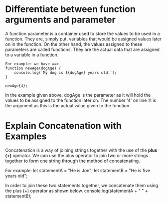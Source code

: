 Differentiate between function arguments and parameter
===

A function parameter is a container used to store the values to be used in a function. They are, simply put, variables that would be assigned values later on in the function. On the other hand, the values assigned to these parameters are called functions. They are the actual data that are assigned to a variable in a function.

	For example: we have ==>
	function newAge(dogAge) {
		console.log(`My dog is ${dogAge} years old.`);
	}

	newAge{4};

In the example given above, dogAge is the parameter as it will hold the values to be assigned to the function later on. The number '4' on line 11 is the argument as this is the actual value given to the function.


Explain Concatenation with Examples
===

Concatenation is a way of joining strings together with the use of the **plus (+)** operator. We can use the plus operator to join two or more strings together to form one string through the method of concatenating. 

For example:
	let statementA = "He is Jon";
	let statementB = "He is five years old";

In order to join these two statements together, we concatenate them using the plus (+) operator as shown below.
	console.log(statementA + " " + statementB);
